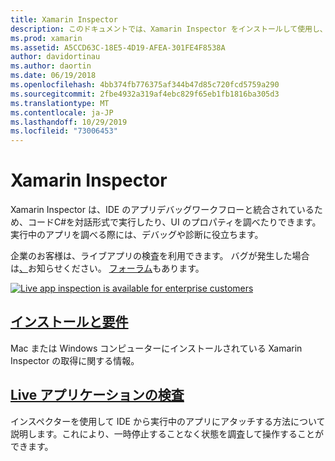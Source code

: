 ```yaml
---
title: Xamarin Inspector
description: このドキュメントでは、Xamarin Inspector をインストールして使用し、アプリケーションを探索およびデバッグする方法について説明しているガイドへのリンクを示します。
ms.prod: xamarin
ms.assetid: A5CCD63C-18E5-4D19-AFEA-301FE4F8538A
author: davidortinau
ms.author: daortin
ms.date: 06/19/2018
ms.openlocfilehash: 4bb374fb776375af344b47d85c720fcd5759a290
ms.sourcegitcommit: 2fbe4932a319af4ebc829f65eb1fb1816ba305d3
ms.translationtype: MT
ms.contentlocale: ja-JP
ms.lasthandoff: 10/29/2019
ms.locfileid: "73006453"
---
```

# <a name="xamarin-inspector"></a>Xamarin Inspector

Xamarin Inspector は、IDE のアプリデバッグワークフローと統合されているため、コードC#を対話形式で実行したり、UI のプロパティを調べたりできます。実行中のアプリを調べる際には、デバッグや診断に役立ちます。

企業のお客様は、ライブアプリの検査を利用できます。 バグが発生した場合は[、](~/tools/inspector/install.md#reporting-bugs)お知らせください。 [フォーラム](https://forums.xamarin.com/categories/inspector)もあります。

[![](images/interactive-1.0.0-bike-inspect-3d-small.png "Live app inspection is available for enterprise customers")](images/interactive-1.0.0-bike-inspect-3d.png#lightbox)

## <a name="installation-and-requirementstoolsinspectorinstallmd"></a>[インストールと要件](~/tools/inspector/install.md)

Mac または Windows コンピューターにインストールされている Xamarin Inspector の取得に関する情報。

## <a name="inspecting-live-applicationstoolsinspectorinspectmd"></a>[Live アプリケーションの検査](~/tools/inspector/inspect.md)

インスペクターを使用して IDE から実行中のアプリにアタッチする方法について説明します。これにより、一時停止することなく状態を調査して操作することができます。
